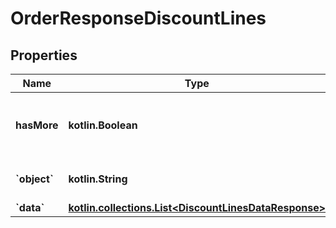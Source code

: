 
# OrderResponseDiscountLines

## Properties
Name | Type | Description | Notes
------------ | ------------- | ------------- | -------------
**hasMore** | **kotlin.Boolean** | Indicates if there are more pages to be requested | 
**&#x60;object&#x60;** | **kotlin.String** | Object type, in this case is list | 
**&#x60;data&#x60;** | [**kotlin.collections.List&lt;DiscountLinesDataResponse&gt;**](DiscountLinesDataResponse.md) |  |  [optional]



